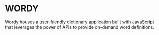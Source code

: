 # WORDY
Wordy  houses a user-friendly dictionary application built with JavaScript that leverages the power of APIs to provide on-demand word definitions.
